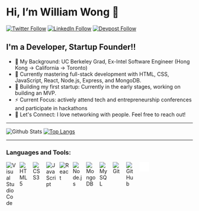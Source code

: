  # Hi, I’m William Wong 👋

[![Twitter Follow](https://img.shields.io/badge/Twitter-1DA1F2?style=for-the-badge&logo=twitter&logoColor=white)](https://twitter.com/williamwhf0325)
[![LinkedIn Follow](https://img.shields.io/badge/LinkedIn-0077B5?style=for-the-badge&logo=linkedin&logoColor=white)](https://www.linkedin.com/in/william-wong-7ab064171/)
[![Devpost Follow](https://img.shields.io/badge/Devpost-003E54?style=for-the-badge&logo=Devpost&logoColor=white)](https://devpost.com/wwilliamwong?ref_content=user-portfolio&ref_feature=portfolio&ref_medium=global-nav)

## I'm a Developer, Startup Founder!!

- 💼 My Background: UC Berkeley Grad, Ex-Intel Software Engineer (Hong Kong -> California -> Toronto)
- 🌱 Currently mastering full-stack development with HTML, CSS, JavaScript, React, Node.js, Express, and MongoDB.
- 🚀 Building my first startup: Currently in the early stages, working on building an MVP.
- ⚡ Current Focus: actively attend tech and entrepreneurship conferences and participate in hackathons
- 🤝 Let's Connect: I love networking with people. Feel free to reach out!


<hr>

![Github Stats](https://github-readme-stats.vercel.app/api?username=wwilliamwong&count_private=true&show_icons=true)
[![Top Langs](https://github-readme-stats.vercel.app/api/top-langs/?username=wwilliamwong&layout=compact)](https://github.com/wwilliamwong/github-readme-stats)

<hr>

### Languages and Tools:

<img align="left" alt="Visual Studio Code" width="26px" src="https://cdn.jsdelivr.net/gh/devicons/devicon/icons/vscode/vscode-original.svg" style="padding-right:10px;" />
<img align="left" alt="HTML5" width="26px" src="https://cdn.jsdelivr.net/gh/devicons/devicon/icons/html5/html5-original.svg" style="padding-right:10px;" />
<img align="left" alt="CSS3" width="26px" src="https://cdn.jsdelivr.net/gh/devicons/devicon/icons/css3/css3-original.svg" style="padding-right:10px;" />
<img align="left" alt="JavaScript" width="26px" src="https://cdn.jsdelivr.net/gh/devicons/devicon/icons/javascript/javascript-original.svg" style="padding-right:10px;" />
<img align="left" alt="React" width="26px" src="https://cdn.jsdelivr.net/gh/devicons/devicon/icons/react/react-original.svg" style="padding-right:10px;" />
<img align="left" alt="Node.js" width="26px" src="https://cdn.jsdelivr.net/gh/devicons/devicon/icons/nodejs/nodejs-original.svg" style="padding-right:10px;" />
<img align="left" alt="MongoDB" width="26px" src="https://cdn.jsdelivr.net/gh/devicons/devicon/icons/mongodb/mongodb-original.svg" style="padding-right:10px;" />
<img align="left" alt="MySQL" width="26px" src="https://cdn.jsdelivr.net/gh/devicons/devicon/icons/mysql/mysql-original.svg" style="padding-right:10px;" />
<img align="left" alt="Git" width="26px" src="https://cdn.jsdelivr.net/gh/devicons/devicon/icons/git/git-original.svg" style="padding-right:10px;" />
<img align="left" alt="GitHub" width="26px" src="https://user-images.githubusercontent.com/3369400/139447912-e0f43f33-6d9f-45f8-be46-2df5bbc91289.png" style="padding-right:10px;" />
<img align="left" alt="Terminal" width="26px" src="./img/terminal-dark.svg" />



